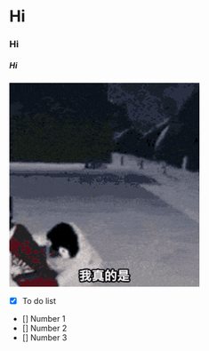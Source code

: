 # Hi
### Hi
##### Hi
![TEST](企鵝.gif "火爆企鵝")

- [x] To do list
- [] Number 1
- [] Number 2
- [] Number 3

<!--
**c110118141/C110118141** is a ✨ _special_ ✨ repository because its `README.md` (this file) appears on your GitHub profile.

Here are some ideas to get you started:

- 🔭 I’m currently working on ...
- 🌱 I’m currently learning ...
- 👯 I’m looking to collaborate on ...
- 🤔 I’m looking for help with ...
- 💬 Ask me about ...
- 📫 How to reach me: ...
- 😄 Pronouns: ...
- ⚡ Fun fact: ...
-->
